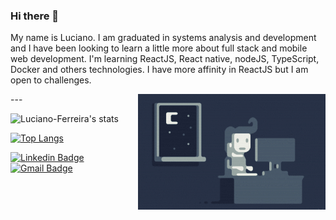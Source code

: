 ### Hi there 👋

My name is Luciano.
I am graduated in systems analysis and development and I have been looking to learn a little more about full stack and mobile web development. I'm learning ReactJS, React native, nodeJS, TypeScript, Docker and others technologies. I have more affinity in ReactJS but I am open to challenges.

<img alt="Night Coding" src="https://raw.githubusercontent.com/AVS1508/AVS1508/master/assets/Night-Coding.gif" align="right"/>
---

![Luciano-Ferreira's stats](https://github-readme-stats.vercel.app/api?username=luciano-ferreira&show_icons=true)


[![Top Langs](https://github-readme-stats.vercel.app/api/top-langs/?username=luciano-ferreira&exclude_repo=Projetos-durante-a-faculdade)](https://github.com/anuraghazra/github-readme-stats)



[![Linkedin Badge](https://img.shields.io/badge/-Luciano-blue?style=flat-square&logo=Linkedin&logoColor=white&link=https://www.linkedin.com/in/luciano-silva-82194b163/)](https://www.linkedin.com/in/luciano-silva-82194b163/) 
[![Gmail Badge](https://img.shields.io/badge/-luciano2023silva@gmail.com-c14438?style=flat-square&logo=Gmail&logoColor=white&link=mailto:luciano2023silva@gmail.com)](mailto:luciano2023silva@gmail.com)

<!--
**Luciano-Ferreira/Luciano-Ferreira** is a ✨ _special_ ✨ repository because its `README.md` (this file) appears on your GitHub profile.

Here are some ideas to get you started:

- 🔭 I’m currently working on ...
- 🌱 I’m currently learning ...
- 👯 I’m looking to collaborate on ...
- 🤔 I’m looking for help with ...
- 💬 Ask me about ...
- 📫 How to reach me: ...
- 😄 Pronouns: ...
- ⚡ Fun fact: ...
-->
